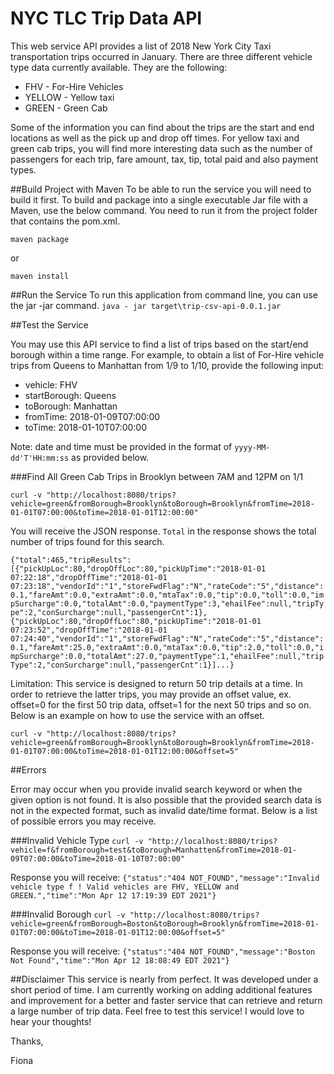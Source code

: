 # NYC TLC Trip Data API

This web service API provides a list of 2018 New York City Taxi transportation trips occurred in January.  There are three different vehicle type data currently available.  They are the following:

* FHV - For-Hire Vehicles
* YELLOW - Yellow taxi
* GREEN - Green Cab

Some of the information you can find about the trips are the start and end locations as well as the pick up and drop off times.  For yellow taxi and green cab trips, you will find more interesting data such as the number of passengers for each trip, fare amount, tax, tip, total paid and also payment types.

##Build Project with Maven
To be able to run the service you will need to build it first.  To build and package into a single executable Jar file with a Maven, use the below command.  You need to run it from the project folder that contains the pom.xml.

`maven package` 

or 

`maven install`

##Run the Service 
To run this application from command line, you can use the jar -jar command.
`java - jar target\trip-csv-api-0.0.1.jar`

##Test the Service

You may use this API service to find a list of trips based on the start/end borough within a time range.  For example, to obtain a list of For-Hire vehicle trips from Queens to Manhattan from 1/9 to 1/10, provide the following input:
* vehicle: FHV
* startBorough: Queens
* toBorough: Manhattan
* fromTime: 2018-01-09T07:00:00
* toTime: 2018-01-10T07:00:00

Note: date and time must be provided in the format of `yyyy-MM-dd'T'HH:mm:ss` as provided below.

###Find All Green Cab Trips in Brooklyn between 7AM and 12PM on 1/1

`curl -v "http://localhost:8080/trips?vehicle=green&fromBorough=Brooklyn&toBorough=Brooklyn&fromTime=2018-01-01T07:00:00&toTime=2018-01-01T12:00:00"`

You will receive the JSON response.  `Total` in the response shows the total number of trips found for this search.

`{"total":465,"tripResults":[{"pickUpLoc":80,"dropOffLoc":80,"pickUpTime":"2018-01-01 07:22:18","dropOffTime":"2018-01-01 07:23:18","vendorId":"1","storeFwdFlag":"N","rateCode":"5","distance":0.1,"fareAmt":0.0,"extraAmt":0.0,"mtaTax":0.0,"tip":0.0,"toll":0.0,"impSurcharge":0.0,"totalAmt":0.0,"paymentType":3,"ehailFee":null,"tripType":2,"conSurcharge":null,"passengerCnt":1},{"pickUpLoc":80,"dropOffLoc":80,"pickUpTime":"2018-01-01 07:23:52","dropOffTime":"2018-01-01 07:24:40","vendorId":"1","storeFwdFlag":"N","rateCode":"5","distance":0.1,"fareAmt":25.0,"extraAmt":0.0,"mtaTax":0.0,"tip":2.0,"toll":0.0,"impSurcharge":0.0,"totalAmt":27.0,"paymentType":1,"ehailFee":null,"tripType":2,"conSurcharge":null,"passengerCnt":1}]...}`

Limitation: This service is designed to return 50 trip details at a time.  In order to retrieve the latter trips, you may provide an offset value, ex. offset=0 for the first 50 trip data, offset=1 for the next 50 trips and so on.  Below is an example on how to use the service with an offset.

`curl -v "http://localhost:8080/trips?vehicle=green&fromBorough=Brooklyn&toBorough=Brooklyn&fromTime=2018-01-01T07:00:00&toTime=2018-01-01T12:00:00&offset=5"`


##Errors

Error may occur when you provide invalid search keyword or when the given option is not found.  It is also possible that the provided search data is not in the expected format, such as invalid date/time format.  Below is a list of possible errors you may receive.

###Invalid Vehicle Type
`curl -v "http://localhost:8080/trips?vehicle=f&fromBorough=test&toBorough=Manhatten&fromTime=2018-01-09T07:00:00&toTime=2018-01-10T07:00:00"`

Response you will receive:
`{"status":"404 NOT_FOUND","message":"Invalid vehicle type f ! Valid vehicles are FHV, YELLOW and GREEN.","time":"Mon Apr 12 17:19:39 EDT 2021"}`

###Invalid Borough
`curl -v "http://localhost:8080/trips?vehicle=green&fromBorough=Boston&toBorough=Brooklyn&fromTime=2018-01-01T07:00:00&toTime=2018-01-01T12:00:00&offset=5"`

Response you will receive:
`{"status":"404 NOT_FOUND","message":"Boston Not Found","time":"Mon Apr 12 18:08:49 EDT 2021"}`


##Disclaimer
This service is nearly from perfect.  It was developed under a short period of time.  I am currently working on adding additional features and improvement for a better and faster service that can retrieve and return a large number of trip data. Feel free to test this service!  I would love to hear your thoughts!

Thanks,

Fiona